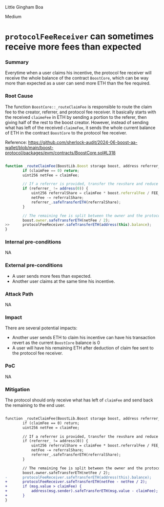 Little Gingham Boa

Medium

# `protocolFeeReceiver` can sometimes receive more fees than expected

### Summary

Everytime when a user claims his incentive, the protocol fee receiver will receive the whole balance of the contract `BoostCore`, which can be way more than expected as a user can send more ETH than the fee required.


### Root Cause

The function `BoostCore::_routeClaimFee` is responsible to route the claim fee to the creator, referrer, and protocol fee receiver. It basically starts with the received `claimeFee` in ETH by sending a portion to the referer, then giving half of the rest to the boost creator. However, instead of sending what has left of the received `claimeFee`, it sends the whole current balance of ETH in the contract `BoostCore` to the protocol fee receiver.

Reference: https://github.com/sherlock-audit/2024-06-boost-aa-wallet/blob/main/boost-protocol/packages/evm/contracts/BoostCore.sol#L318

```javascript

function _routeClaimFee(BoostLib.Boost storage boost, address referrer_) internal {
        if (claimFee == 0) return;
        uint256 netFee = claimFee;

        // If a referrer is provided, transfer the revshare and reduce the net fee
        if (referrer_ != address(0)) {
            uint256 referralShare = claimFee * boost.referralFee / FEE_DENOMINATOR;
            netFee -= referralShare;
            referrer_.safeTransferETH(referralShare);
        }

        // The remaining fee is split between the owner and the protocol
        boost.owner.safeTransferETH(netFee / 2);
>>      protocolFeeReceiver.safeTransferETH(address(this).balance);
}

```


### Internal pre-conditions

NA

### External pre-conditions

- A user sends more fees than expected.
- Another user claims at the same time his incentive.

### Attack Path

NA

### Impact

There are several potential impacts:
- Another user sends ETH to claim his incentive can have his transaction revert as the current `BoostCore` balance is 0
- A user will have his remaining ETH after deduction of claim fee sent to the protocol fee receiver.

### PoC

NA

### Mitigation

The protocol should only receive what has left of `claimFee` and send back the remaining to the end user.

```diff

function _routeClaimFee(BoostLib.Boost storage boost, address referrer_) internal {
        if (claimFee == 0) return;
        uint256 netFee = claimFee;

        // If a referrer is provided, transfer the revshare and reduce the net fee
        if (referrer_ != address(0)) {
            uint256 referralShare = claimFee * boost.referralFee / FEE_DENOMINATOR;
            netFee -= referralShare;
            referrer_.safeTransferETH(referralShare);
        }

        // The remaining fee is split between the owner and the protocol
        boost.owner.safeTransferETH(netFee / 2);
-       protocolFeeReceiver.safeTransferETH(address(this).balance);
+       protocolFeeReceiver.safeTransferETH(netFee - netFee / 2);
+       if (msg.value > claimFee) {
+           address(msg.sender).safeTransferETH(msg.value - claimFee);
+       }
}

```